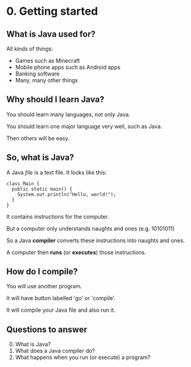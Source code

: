 # 0. Getting started

## What is Java used for?

All kinds of things: 

* Games such as Minecraft
* Mobile phone apps such as Android apps
* Banking software
* Many, many other things

## Why should I learn Java?

You should learn many languages, not only Java.  

You should learn one major language very well, such as Java. 

Then others will be easy.

## So, what is Java?

A Java *file* is a text file. It looks like this:

```
class Main {
  public static main() {
    System.out.println("Hello, world!");
  }
}
```

It contains instructions for the computer.

But a computer only understands naughts and ones (e.g. 10101011)

So a Java **compiler** converts these instructions into naughts and ones.

A computer then **runs** (or **executes**) those instructions.

## How do I compile?

You will use another program.

It will have button labelled 'go' or 'compile'.

It will compile your Java file and also run it. 

## Questions to answer ##

0. What is Java?
0. What does a Java compiler do?
0. What happens when you run (or execute) a program?
